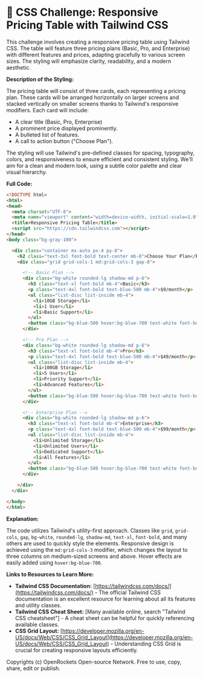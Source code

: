 # 🐞 CSS Challenge: Responsive Pricing Table with Tailwind CSS


This challenge involves creating a responsive pricing table using Tailwind CSS.  The table will feature three pricing plans (Basic, Pro, and Enterprise) with different features and prices, adapting gracefully to various screen sizes.  The styling will emphasize clarity, readability, and a modern aesthetic.

**Description of the Styling:**

The pricing table will consist of three cards, each representing a pricing plan.  These cards will be arranged horizontally on larger screens and stacked vertically on smaller screens thanks to Tailwind's responsive modifiers.  Each card will include:

* A clear title (Basic, Pro, Enterprise)
* A prominent price displayed prominently.
* A bulleted list of features.
* A call to action button ("Choose Plan").

The styling will use Tailwind's pre-defined classes for spacing, typography, colors, and responsiveness to ensure efficient and consistent styling. We'll aim for a clean and modern look, using a subtle color palette and clear visual hierarchy.


**Full Code:**

```html
<!DOCTYPE html>
<html>
<head>
  <meta charset="UTF-8">
  <meta name="viewport" content="width=device-width, initial-scale=1.0">
  <title>Responsive Pricing Table</title>
  <script src="https://cdn.tailwindcss.com"></script>
</head>
<body class="bg-gray-100">

  <div class="container mx-auto px-4 py-8">
    <h2 class="text-3xl font-bold text-center mb-8">Choose Your Plan</h2>
    <div class="grid grid-cols-1 md:grid-cols-3 gap-8">

      <!-- Basic Plan -->
      <div class="bg-white rounded-lg shadow-md p-6">
        <h3 class="text-xl font-bold mb-4">Basic</h3>
        <p class="text-4xl font-bold text-blue-500 mb-4">$9/month</p>
        <ul class="list-disc list-inside mb-4">
          <li>10GB Storage</li>
          <li>1 User</li>
          <li>Basic Support</li>
        </ul>
        <button class="bg-blue-500 hover:bg-blue-700 text-white font-bold py-2 px-4 rounded">Choose Plan</button>
      </div>

      <!-- Pro Plan -->
      <div class="bg-white rounded-lg shadow-md p-6">
        <h3 class="text-xl font-bold mb-4">Pro</h3>
        <p class="text-4xl font-bold text-blue-500 mb-4">$49/month</p>
        <ul class="list-disc list-inside mb-4">
          <li>100GB Storage</li>
          <li>5 Users</li>
          <li>Priority Support</li>
          <li>Advanced Features</li>
        </ul>
        <button class="bg-blue-500 hover:bg-blue-700 text-white font-bold py-2 px-4 rounded">Choose Plan</button>
      </div>

      <!-- Enterprise Plan -->
      <div class="bg-white rounded-lg shadow-md p-6">
        <h3 class="text-xl font-bold mb-4">Enterprise</h3>
        <p class="text-4xl font-bold text-blue-500 mb-4">$99/month</p>
        <ul class="list-disc list-inside mb-4">
          <li>Unlimited Storage</li>
          <li>Unlimited Users</li>
          <li>Dedicated Support</li>
          <li>All Features</li>
        </ul>
        <button class="bg-blue-500 hover:bg-blue-700 text-white font-bold py-2 px-4 rounded">Choose Plan</button>
      </div>

    </div>
  </div>

</body>
</html>
```

**Explanation:**

The code utilizes Tailwind's utility-first approach.  Classes like `grid`, `grid-cols`, `gap`, `bg-white`, `rounded-lg`, `shadow-md`, `text-xl`, `font-bold`, and many others are used to quickly style the elements.  Responsive design is achieved using the `md:grid-cols-3` modifier, which changes the layout to three columns on medium-sized screens and above.  Hover effects are easily added using `hover:bg-blue-700`.


**Links to Resources to Learn More:**

* **Tailwind CSS Documentation:** [https://tailwindcss.com/docs/](https://tailwindcss.com/docs/)  -  The official Tailwind CSS documentation is an excellent resource for learning about all its features and utility classes.
* **Tailwind CSS Cheat Sheet:** [Many available online, search "Tailwind CSS cheatsheet"] -  A cheat sheet can be helpful for quickly referencing available classes.
* **CSS Grid Layout:** [https://developer.mozilla.org/en-US/docs/Web/CSS/CSS_Grid_Layout](https://developer.mozilla.org/en-US/docs/Web/CSS/CSS_Grid_Layout) -  Understanding CSS Grid is crucial for creating responsive layouts efficiently.


Copyrights (c) OpenRockets Open-source Network. Free to use, copy, share, edit or publish.

